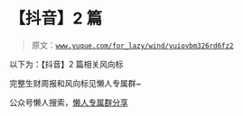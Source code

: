 # 【抖音】2 篇

> 原文：[`www.yuque.com/for_lazy/wind/yuiovbm326rd6fz2`](https://www.yuque.com/for_lazy/wind/yuiovbm326rd6fz2)

以下为：【抖音】2 篇相关风向标

完整生财周报和风向标见懒人专属群~

公众号懒人搜索，[懒人专属群分享](https://lazybook.fun/#/blog/group)